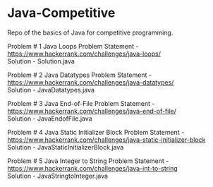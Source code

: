# Java-Competitive 

Repo of the basics of Java for competitive programming. 

Problem # 1 Java Loops
Problem Statement - https://www.hackerrank.com/challenges/java-loops/ <br />
Solution - Solution.java

Problem # 2 Java Datatypes
Problem Statement - https://www.hackerrank.com/challenges/java-datatypes/ <br />
Solution - JavaDatatypes.java

Problem # 3 Java End-of-File 
Problem Statement - https://www.hackerrank.com/challenges/java-end-of-file/ <br />
Solution  - JavaEndofFile.java

Problem # 4 Java Static Initializer Block
Problem Statement - https://www.hackerrank.com/challenges/java-static-initializer-block <br />
Solution - JavaStaticInitializerBlock.java

Problem # 5 Java Integer to String
Problem Statement - https://www.hackerrank.com/challenges/java-int-to-string <br />
Solution - JavaStringtoInteger.java